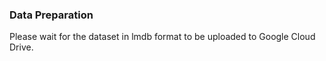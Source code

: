 ### Data Preparation

Please wait for the dataset in lmdb format to be uploaded to Google Cloud Drive.

